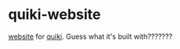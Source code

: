 # quiki-website

[website](https://quiki.rlygd.net) for [quiki](https://github.com/cooper/quiki). Guess what it's built with???????
